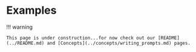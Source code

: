 # Examples

!!! warning

    This page is under construction...for now check out our [README](../README.md) and [Concepts](../concepts/writing_prompts.md) pages.
